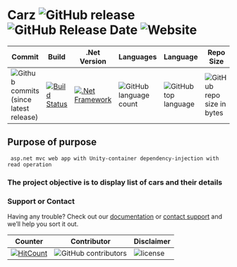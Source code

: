 # Carz ![GitHub release](https://img.shields.io/github/release/ajeetx/Carz.svg?style=for-the-badge) ![GitHub Release Date](https://img.shields.io/github/release-date/ajeetx/Carz.svg?style=plastic) ![Website](https://img.shields.io/website-stable-offline-green-red/http/ajeetx.github.io/Carz.svg?label=status&style=plastic)

| Commit | Build | .Net Version | Languages | Language | Repo Size  |
| ---     | ---   | ---    | ---      | ---      | ---        | 
| ![Github commits (since latest release)](https://img.shields.io/github/commits-since/ajeetx/carz/latest.svg) | [![Build Status](https://travis-ci.org/AJEETX/Carz.png?branch=master&style=for-the-badge)](https://travis-ci.org/AJEETX/Carz) | [![.Net Framework](https://img.shields.io/badge/DotNet-4.5.2-blue.svg?style=plastic)](https://www.microsoft.com/en-au/download/details.aspx?id=42642) | ![GitHub language count](https://img.shields.io/github/languages/count/ajeetx/Carz.svg?style=plastic) | ![GitHub top language](https://img.shields.io/github/languages/top/ajeetx/Carz.svg) |![GitHub repo size in bytes](https://img.shields.io/github/repo-size/ajeetx/Carz.svg)

## Purpose of purpose

```
 asp.net mvc web app with Unity-container dependency-injection with read operation
```

### The project objective is to display list of cars and their details 

### Support or Contact

Having any trouble? Check out our [documentation](https://github.com/AJEETX/Carz/blob/master/README.md) or [contact support](mailto:ajeetkumar@email.com) and we’ll help you sort it out.

|  Counter   | Contributor | Disclaimer
| ---        | ---         | --- |
|[ ![HitCount](http://hits.dwyl.io/ajeetx/Carz/projects/1.svg)](http://hits.dwyl.io/ajeetx/Carz/projects/1) | ![GitHub contributors](https://img.shields.io/github/contributors/ajeetx/Carz.svg?style=plastic)|![license](https://img.shields.io/github/license/ajeetx/Carz.svg?style=plastic)
